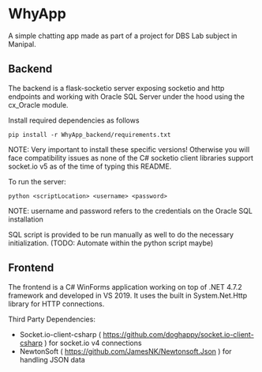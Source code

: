 # WhyApp

A simple chatting app made as part of a project for DBS Lab subject in Manipal.

## Backend


The backend is a flask-socketio server exposing socketio and http endpoints and working with Oracle SQL Server under the hood using the cx_Oracle module.

Install required dependencies as follows

` pip install -r WhyApp_backend/requirements.txt ` 

NOTE: Very important to install these specific versions! Otherwise you will face compatibility issues as none of the C# socketio client libraries support socket.io v5 as of the time of typing this README. 

To run the server:

` python <scriptLocation> <username> <password> `

NOTE: username and password refers to the credentials on the Oracle SQL installation

SQL script is provided to be run manually as well to do the necessary initialization. (TODO: Automate within the python script maybe)

## Frontend

The frontend is a C# WinForms application working on top of .NET 4.7.2 framework and developed in VS 2019. 
It uses the built in System.Net.Http library for HTTP connections.

Third Party Dependencies: 
* Socket.io-client-csharp ( https://github.com/doghappy/socket.io-client-csharp ) for socket.io v4 connections 
* NewtonSoft ( https://github.com/JamesNK/Newtonsoft.Json ) for handling JSON data




